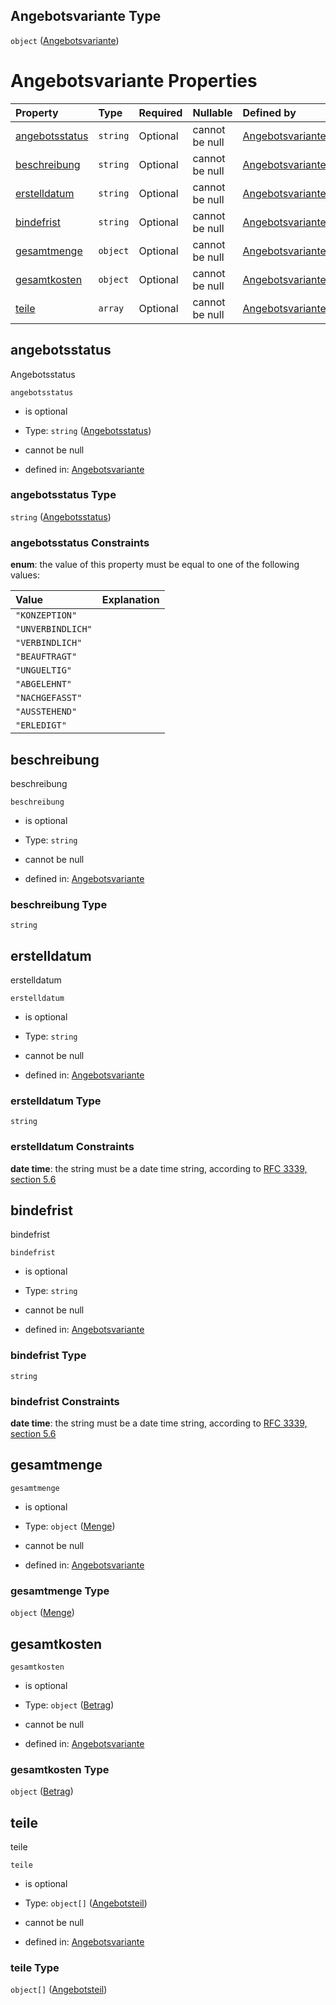 ## Angebotsvariante Type

`object` ([Angebotsvariante](angebotsvariante.md))

# Angebotsvariante Properties

| Property                          | Type     | Required | Nullable       | Defined by                                                                                                                                                                                              |
| :-------------------------------- | :------- | :------- | :------------- | :------------------------------------------------------------------------------------------------------------------------------------------------------------------------------------------------------ |
| [angebotsstatus](#angebotsstatus) | `string` | Optional | cannot be null | [Angebotsvariante](angebotsstatus.md "https://raw.githubusercontent.com/conuti-gmbh/bo4e-schema/master/schemas/v1/enum/Angebotsstatus.schema.json#/properties/angebotsstatus")                          |
| [beschreibung](#beschreibung)     | `string` | Optional | cannot be null | [Angebotsvariante](angebotsvariante-properties-beschreibung.md "https://raw.githubusercontent.com/conuti-gmbh/bo4e-schema/master/schemas/v1/com/Angebotsvariante.schema.json#/properties/beschreibung") |
| [erstelldatum](#erstelldatum)     | `string` | Optional | cannot be null | [Angebotsvariante](angebotsvariante-properties-erstelldatum.md "https://raw.githubusercontent.com/conuti-gmbh/bo4e-schema/master/schemas/v1/com/Angebotsvariante.schema.json#/properties/erstelldatum") |
| [bindefrist](#bindefrist)         | `string` | Optional | cannot be null | [Angebotsvariante](angebotsvariante-properties-bindefrist.md "https://raw.githubusercontent.com/conuti-gmbh/bo4e-schema/master/schemas/v1/com/Angebotsvariante.schema.json#/properties/bindefrist")     |
| [gesamtmenge](#gesamtmenge)       | `object` | Optional | cannot be null | [Angebotsvariante](menge.md "https://raw.githubusercontent.com/conuti-gmbh/bo4e-schema/master/schemas/v1/com/Menge.schema.json#/properties/gesamtmenge")                                                |
| [gesamtkosten](#gesamtkosten)     | `object` | Optional | cannot be null | [Angebotsvariante](betrag.md "https://raw.githubusercontent.com/conuti-gmbh/bo4e-schema/master/schemas/v1/com/Betrag.schema.json#/properties/gesamtkosten")                                             |
| [teile](#teile)                   | `array`  | Optional | cannot be null | [Angebotsvariante](angebotsvariante-properties-teile.md "https://raw.githubusercontent.com/conuti-gmbh/bo4e-schema/master/schemas/v1/com/Angebotsvariante.schema.json#/properties/teile")               |

## angebotsstatus

Angebotsstatus

`angebotsstatus`

*   is optional

*   Type: `string` ([Angebotsstatus](angebotsstatus.md))

*   cannot be null

*   defined in: [Angebotsvariante](angebotsstatus.md "https://raw.githubusercontent.com/conuti-gmbh/bo4e-schema/master/schemas/v1/enum/Angebotsstatus.schema.json#/properties/angebotsstatus")

### angebotsstatus Type

`string` ([Angebotsstatus](angebotsstatus.md))

### angebotsstatus Constraints

**enum**: the value of this property must be equal to one of the following values:

| Value             | Explanation |
| :---------------- | :---------- |
| `"KONZEPTION"`    |             |
| `"UNVERBINDLICH"` |             |
| `"VERBINDLICH"`   |             |
| `"BEAUFTRAGT"`    |             |
| `"UNGUELTIG"`     |             |
| `"ABGELEHNT"`     |             |
| `"NACHGEFASST"`   |             |
| `"AUSSTEHEND"`    |             |
| `"ERLEDIGT"`      |             |

## beschreibung

beschreibung

`beschreibung`

*   is optional

*   Type: `string`

*   cannot be null

*   defined in: [Angebotsvariante](angebotsvariante-properties-beschreibung.md "https://raw.githubusercontent.com/conuti-gmbh/bo4e-schema/master/schemas/v1/com/Angebotsvariante.schema.json#/properties/beschreibung")

### beschreibung Type

`string`

## erstelldatum

erstelldatum

`erstelldatum`

*   is optional

*   Type: `string`

*   cannot be null

*   defined in: [Angebotsvariante](angebotsvariante-properties-erstelldatum.md "https://raw.githubusercontent.com/conuti-gmbh/bo4e-schema/master/schemas/v1/com/Angebotsvariante.schema.json#/properties/erstelldatum")

### erstelldatum Type

`string`

### erstelldatum Constraints

**date time**: the string must be a date time string, according to [RFC 3339, section 5.6](https://tools.ietf.org/html/rfc3339 "check the specification")

## bindefrist

bindefrist

`bindefrist`

*   is optional

*   Type: `string`

*   cannot be null

*   defined in: [Angebotsvariante](angebotsvariante-properties-bindefrist.md "https://raw.githubusercontent.com/conuti-gmbh/bo4e-schema/master/schemas/v1/com/Angebotsvariante.schema.json#/properties/bindefrist")

### bindefrist Type

`string`

### bindefrist Constraints

**date time**: the string must be a date time string, according to [RFC 3339, section 5.6](https://tools.ietf.org/html/rfc3339 "check the specification")

## gesamtmenge



`gesamtmenge`

*   is optional

*   Type: `object` ([Menge](menge.md))

*   cannot be null

*   defined in: [Angebotsvariante](menge.md "https://raw.githubusercontent.com/conuti-gmbh/bo4e-schema/master/schemas/v1/com/Menge.schema.json#/properties/gesamtmenge")

### gesamtmenge Type

`object` ([Menge](menge.md))

## gesamtkosten



`gesamtkosten`

*   is optional

*   Type: `object` ([Betrag](betrag.md))

*   cannot be null

*   defined in: [Angebotsvariante](betrag.md "https://raw.githubusercontent.com/conuti-gmbh/bo4e-schema/master/schemas/v1/com/Betrag.schema.json#/properties/gesamtkosten")

### gesamtkosten Type

`object` ([Betrag](betrag.md))

## teile

teile

`teile`

*   is optional

*   Type: `object[]` ([Angebotsteil](angebotsteil.md))

*   cannot be null

*   defined in: [Angebotsvariante](angebotsvariante-properties-teile.md "https://raw.githubusercontent.com/conuti-gmbh/bo4e-schema/master/schemas/v1/com/Angebotsvariante.schema.json#/properties/teile")

### teile Type

`object[]` ([Angebotsteil](angebotsteil.md))
